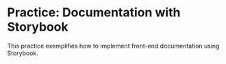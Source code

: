 # Practice: Documentation with Storybook

This practice exemplifies how to implement front-end documentation using Storybook.
